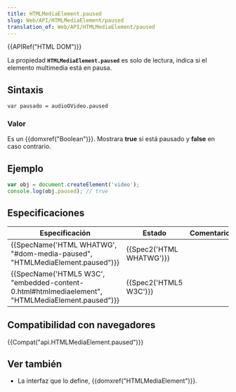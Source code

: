```yaml
---
title: HTMLMediaElement.paused
slug: Web/API/HTMLMediaElement/paused
translation_of: Web/API/HTMLMediaElement/paused
---
```


{{APIRef("HTML DOM")}}

La propiedad **`HTMLMediaElement.paused`** es solo de lectura, indica si el elemento multimedia está en pausa.

## Sintaxis

```
var pausado = audioOVideo.paused
```

### Valor

Es un {{domxref("Boolean")}}. Mostrara **true** si está pausado y **false** en caso contrario.

## Ejemplo

```js
var obj = document.createElement('video');
console.log(obj.paused); // true
```

## Especificaciones

| Especificación                                                                                                                   | Estado                           | Comentario |
| -------------------------------------------------------------------------------------------------------------------------------- | -------------------------------- | ---------- |
| {{SpecName('HTML WHATWG', "#dom-media-paused", "HTMLMediaElement.paused")}}                             | {{Spec2('HTML WHATWG')}} |            |
| {{SpecName('HTML5 W3C', "embedded-content-0.html#htmlmediaelement", "HTMLMediaElement.paused")}} | {{Spec2('HTML5 W3C')}}     |            |

## Compatibilidad con navegadores

{{Compat("api.HTMLMediaElement.paused")}}

## Ver también

- La interfaz que lo define, {{domxref("HTMLMediaElement")}}.
